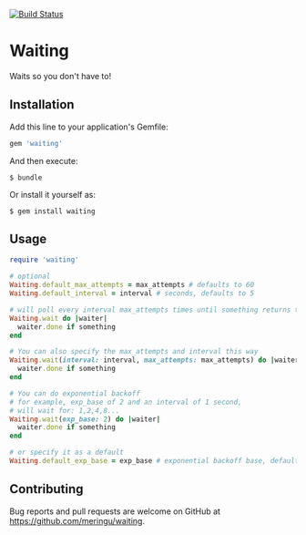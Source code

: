 [![Build Status](https://travis-ci.org/meringu/waiting.svg?branch=master)](https://travis-ci.org/meringu/waiting)

# Waiting

Waits so you don't have to!

## Installation

Add this line to your application's Gemfile:

```ruby
gem 'waiting'
```

And then execute:

    $ bundle

Or install it yourself as:

    $ gem install waiting

## Usage

```ruby
require 'waiting'

# optional
Waiting.default_max_attempts = max_attempts # defaults to 60
Waiting.default_interval = interval # seconds, defaults to 5

# will poll every interval max_attempts times until something returns true
Waiting.wait do |waiter|
  waiter.done if something
end

# You can also specify the max_attempts and interval this way
Waiting.wait(interval: interval, max_attempts: max_attempts) do |waiter|
  waiter.done if something
end

# You can do exponential backoff
# for example, exp_base of 2 and an interval of 1 second,
# will wait for: 1,2,4,8...
Waiting.wait(exp_base: 2) do |waiter|
  waiter.done if something
end

# or specify it as a default
Waiting.default_exp_base = exp_base # exponential backoff base, defaults to 1
```

## Contributing

Bug reports and pull requests are welcome on GitHub at https://github.com/meringu/waiting.
